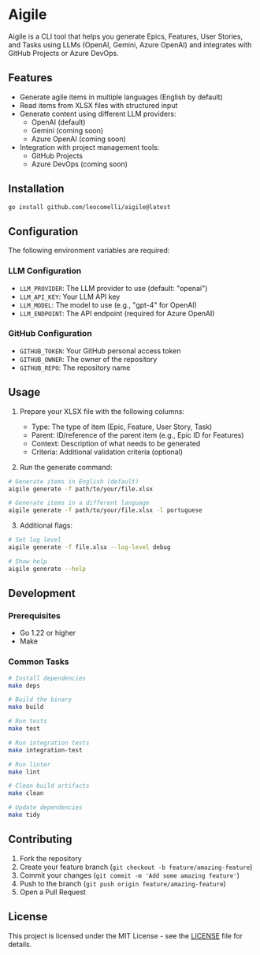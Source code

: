 # Aigile

Aigile is a CLI tool that helps you generate Epics, Features, User Stories, and Tasks using LLMs (OpenAI, Gemini, Azure OpenAI) and integrates with GitHub Projects or Azure DevOps.

## Features

- Generate agile items in multiple languages (English by default)
- Read items from XLSX files with structured input
- Generate content using different LLM providers:
  - OpenAI (default)
  - Gemini (coming soon)
  - Azure OpenAI (coming soon)
- Integration with project management tools:
  - GitHub Projects
  - Azure DevOps (coming soon)

## Installation

```bash
go install github.com/leocomelli/aigile@latest
```

## Configuration

The following environment variables are required:

### LLM Configuration
- `LLM_PROVIDER`: The LLM provider to use (default: "openai")
- `LLM_API_KEY`: Your LLM API key
- `LLM_MODEL`: The model to use (e.g., "gpt-4" for OpenAI)
- `LLM_ENDPOINT`: The API endpoint (required for Azure OpenAI)

### GitHub Configuration
- `GITHUB_TOKEN`: Your GitHub personal access token
- `GITHUB_OWNER`: The owner of the repository
- `GITHUB_REPO`: The repository name

## Usage

1. Prepare your XLSX file with the following columns:
   - Type: The type of item (Epic, Feature, User Story, Task)
   - Parent: ID/reference of the parent item (e.g., Epic ID for Features)
   - Context: Description of what needs to be generated
   - Criteria: Additional validation criteria (optional)

2. Run the generate command:
```bash
# Generate items in English (default)
aigile generate -f path/to/your/file.xlsx

# Generate items in a different language
aigile generate -f path/to/your/file.xlsx -l portuguese
```

3. Additional flags:
```bash
# Set log level
aigile generate -f file.xlsx --log-level debug

# Show help
aigile generate --help
```

## Development

### Prerequisites

- Go 1.22 or higher
- Make

### Common Tasks

```bash
# Install dependencies
make deps

# Build the binary
make build

# Run tests
make test

# Run integration tests
make integration-test

# Run linter
make lint

# Clean build artifacts
make clean

# Update dependencies
make tidy
```

## Contributing

1. Fork the repository
2. Create your feature branch (`git checkout -b feature/amazing-feature`)
3. Commit your changes (`git commit -m 'Add some amazing feature'`)
4. Push to the branch (`git push origin feature/amazing-feature`)
5. Open a Pull Request

## License

This project is licensed under the MIT License - see the [LICENSE](LICENSE) file for details. 